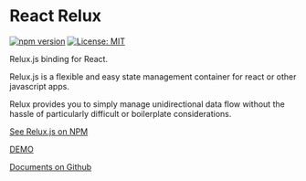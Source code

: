 # React Relux

[![npm version](https://badge.fury.io/js/react-relux.svg)](https://badge.fury.io/js/react-relux)
[![License: MIT](https://img.shields.io/badge/License-MIT-yellow.svg)](https://opensource.org/licenses/MIT)


Relux.js binding for React.

Relux.js is a flexible and easy state management container for react or other javascript apps. 

Relux provides you to simply manage unidirectional data flow without the hassle of particularly difficult or boilerplate considerations.

[See Relux.js on NPM](https://www.npmjs.com/package/relux.js)

[DEMO](https://rempei-okada.github.io/relux.js/)

[Documents on Github](https://github.com/rempei-okada/relux.js)


